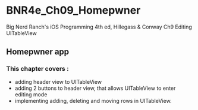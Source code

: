 # BNR4e\_Ch09\_Homepwner
Big Nerd Ranch's iOS Programming 4th ed, Hillegass & Conway
Ch9 Editing UITableView

## Homepwner app 


### This chapter covers :
- adding header view to UITableView
- adding 2 buttons to header view, that allows UITableView to enter editing mode 
- implementing adding, deleting and moving rows in UITableView.



